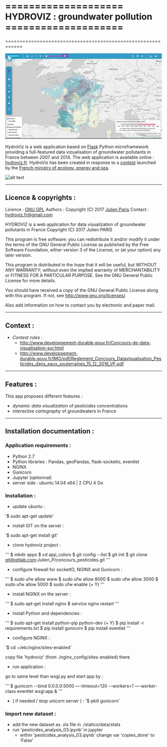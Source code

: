 # ==================== HYDROVIZ : groundwater pollution  ====================
============================================================

![alt text](app/static/images/elements/hydroviz_v01.gif)

HydroViz is a web application based on [Flask](http://flask.pocoo.org/) Python microframework providing a full-featured data vizualisation of groundwater pollutants in France between 2007 and 2014.
The web application is available online : [hydroviz.fr](https://www.hydroviz.fr).
HydroViz has been created in response to a [contest](http://www.developpement-durable.gouv.fr/Concours-de-data-visualisation-sur.html) launched by the [French ministry of ecology, energy and sea](http://www.developpement-durable.gouv.fr/).


![alt text](app/static/images/logo_hydroViz_clean.png)


-----------------------------------------------------
## Licence & copyrights :

Licence : [GNU GPL](https://gitlab.com/Julien_P/concours_pesticides/blob/master/LICENSE)
Authors : Copyright (C) 2017 [Julien Paris](http://jpylab.com/)
Contact : hydroviz.fr@gmail.com

HYDROVIZ is a web application for data visualization of groundwater pollutants
in France
Copyright (C) 2017  Julien PARIS

This program is free software: you can redistribute it and/or modify
it under the terms of the GNU General Public License as published by
the Free Software Foundation, either version 3 of the License, or
(at your option) any later version.

This program is distributed in the hope that it will be useful,
but WITHOUT ANY WARRANTY; without even the implied warranty of
MERCHANTABILITY or FITNESS FOR A PARTICULAR PURPOSE.  See the
GNU General Public License for more details.

You should have received a copy of the GNU General Public License
along with this program.  If not, see <http://www.gnu.org/licenses/>.

Also add information on how to contact you by electronic and paper mail.

-----------------------------------------------------
## Context :

- _Contest rules_ :
	- http://www.developpement-durable.gouv.fr/Concours-de-data-visualisation-sur.html
	- http://www.developpement-durable.gouv.fr/IMG/pdf/Reglement_Concours_Datavisualisation_Pesticides_dans_eaux_souterraines_15_12_2016_VF.pdf

-----------------------------------------------------
## Features :
This app proposes different features :
- _dynamic data visualization_ of pesticides concentrations
- _interactive cartography_ of groundwaters in France

-----------------------------------------------------
## Installation documentation :

### Application requirements :

- Python 2.7
- Python libraries : Pandas, geoPandas, flask-socketio, eventlet
- NGINX
- Gunicorn
- Jupyter (optionnal)
- server side : ubuntu 14.04 x64 | 2 CPU 4 Go


### Installation :

- update ubuntu :

'$ sudo apt-get update'

- install GIT on the server :

'$ sudo apt-get install git'

- clone hydroviz project :

'''
$ mkdir apps
$ cd app_colors
$ git config --list
$ git init
$ git clone git@gitlab.com:Julien_P/concours_pesticides.git
'''

- configure firewall for socketIO, NGINX and Gunicorn :

'''
$ sudo ufw allow www
$ sudo ufw allow 8000
$ sudo ufw allow 3000
$ sudo ufw allow 5000
$ sudo ufw enable (+ Y)
'''

- install NGINX on the server :

'''
$ sudo apt-get install nginx
$ service nginx restart
'''

- install Python and dependencies :

'''
$ sudo apt-get install python-pip python-dev (+ Y)
$ pip install -r requirements.txt
$ pip install gunicorn
$ pip install eventlet
'''

- configure NGINX :

'$ cd ~/etc/nginx/sites-enabled'

copy file 'hydroviz' (from ./nginx_config/sites-enabled) there

- run application :

go to same level than wsgi.py and start app by :

'''
$ gunicorn --bind 0.0.0.0:5000 —-timeout=120 --workers=1 —-worker-class eventlet wsgi:app &
'''

- ( if needed / stop unicorn server ) : '$ pkill gunicorn'


### Import new dataset :

- add the new dataset as .xls file in ./statics/data/stats
- run 'pesticides_analysis_03.ipynb' in jupyter
	- within 'pesticides_analysis_03.ipynb' change var 'copies_done' to 'False'

